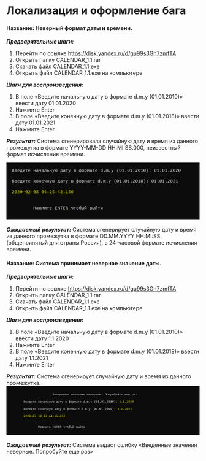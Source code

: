 # Локализация и оформление бага
  
#### Название: Неверный формат даты и времени.


***Предварительные шаги:***
1.	Перейти по ссылке https://disk.yandex.ru/d/gu99s3Gh7zmfTA
2.	Открыть папку CALENDAR_1.1.rar
3.	Скачать файл CALENDAR_1.1.exe 
4.	Открыть файл CALENDAR_1.1.exe на компьютере

***Шаги для воспроизведения:***
1.	В поле «Введите начальную дату в формате d.m.y (01.01.2010)» ввести дату 01.01.2020
2.	Нажмите Enter
3.	В поле «Введите конечную дату в формате d.m.y (01.01.2018)» ввести дату 01.01.2021
4.	Нажмите Enter

***Результат:***
Система сгенерировала случайную дату и время из данного промежутка в формате YYYY-MM-DD HH:MI:SS.000, неизвестный формат исчисления времени.

![Image alt](https://github.com/Makarova1995/open-code-test-task/blob/main/images/%D0%9D%D0%B5%D0%B2%D0%B5%D1%80%D0%BD%D1%8B%D0%B9%20%D1%84%D0%BE%D1%80%D0%BC%D0%B0%D1%82%20%D0%B4%D0%B0%D1%82%D1%8B%20%D0%B8%20%D0%B2%D1%80%D0%B5%D0%BC%D0%B5%D0%BD%D0%B8.PNG)

***Ожидаемый результат:***
Система сгенерирует случайную дату и время из данного промежутка в формате DD.MM.YYYY HH:MI:SS (общепринятый для страны Россия), в 24-часовой формате исчисления времени.









       

#### Название: Система принимает неверное значение даты.

***Предварительные шаги:***
1.	Перейти по ссылке https://disk.yandex.ru/d/gu99s3Gh7zmfTA
2.	Открыть папку CALENDAR_1.1.rar
3.	Скачать файл CALENDAR_1.1.exe 
4.	Открыть файл CALENDAR_1.1.exe на компьютере

***Шаги для воспроизведения:***
1.	В поле «Введите начальную дату в формате d.m.y (01.01.2010)» ввести дату 1.1.2020
2.	Нажмите Enter
3.	В поле «Введите конечную дату в формате d.m.y (01.01.2018)» ввести дату 1.1.2021
4.	Нажмите Enter

***Результат:***
Система сгенерирует случайную дату и время из данного промежутка.
![Image alt](https://github.com/Makarova1995/open-code-test-task/blob/main/images/%D0%9D%D0%B5%D0%B2%D0%B5%D1%80%D0%BD%D0%BE%D0%B5%20%D0%B7%D0%BD%D0%B0%D1%87%D0%B5%D0%BD%D0%B8%D0%B5%20%D0%B4%D0%B0%D1%82%D1%8B%20(1).PNG)

***Ожидаемый результат:*** Система выдаст ошибку «Введенные значения неверные. Попробуйте еще раз»
